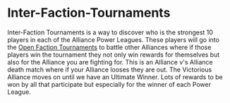 <h1>Inter-Faction-Tournaments</h1>
Inter-Faction Tournaments is a way to discover who is the strongest 10 players in each of the Alliance Power Leagues. These players will go into the 
<a href="https://github.com/369gtech/Open-Faction-Tournaments">Open Faction Tournaments</a> to battle other Alliances where if those players win the tournament they not only win rewards for themselves but also for the Alliance you are fighting for. This is an Alliance v's Alliance death match where if your Alliance looses they are out. The Victorious Alliance moves on until we have an Ultimate Winner. Lots of rewards to be won by all that participate but especially for the winner of each Power League.
